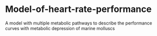 # Model-of-heart-rate-performance
A model with multiple metabolic pathways to describe the performance curves with metabolic depression of marine molluscs
